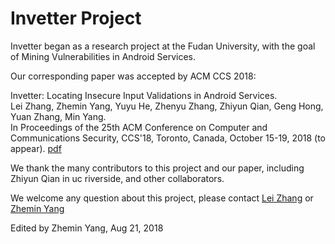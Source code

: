 # Invetter Project

Invetter began as a research project at the Fudan University, with the goal of Mining Vulnerabilities in Android Services.

Our corresponding paper was accepted by ACM CCS 2018: 

Invetter: Locating Insecure Input Validations in Android Services. <br>
Lei Zhang, Zhemin Yang, Yuyu He, Zhenyu Zhang, Zhiyun Qian, Geng Hong, Yuan Zhang, Min Yang. <br>
In Proceedings of the 25th ACM Conference on Computer and Communications Security, CCS'18, Toronto, Canada, October 15-19, 2018 (to appear). 
[pdf](https://yangzhemin.github.io/papers/invetter-ccs2018.pdf)





We thank the many contributors to this project and our paper, including Zhiyun Qian in uc riverside, and other collaborators.

We welcome any question about this project, please contact [Lei Zhang](leixzhangzl@gmail.com) or [Zhemin Yang](https://yangzhemin.github.io/)

Edited by Zhemin Yang, Aug 21, 2018
